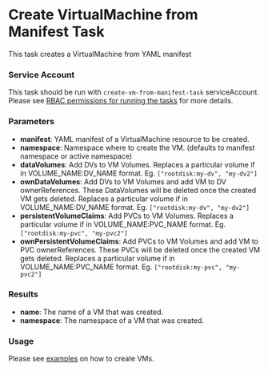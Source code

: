 # Create VirtualMachine from Manifest Task

This task creates a VirtualMachine from YAML manifest

### Service Account

This task should be run with `create-vm-from-manifest-task` serviceAccount.
Please see [RBAC permissions for running the tasks](../../docs/tasks-rbac-permissions.md) for more details.

### Parameters

- **manifest**: YAML manifest of a VirtualMachine resource to be created.
- **namespace**: Namespace where to create the VM. (defaults to manifest namespace or active namespace)
- **dataVolumes**: Add DVs to VM Volumes. Replaces a particular volume if in VOLUME_NAME:DV_NAME format. Eg. `["rootdisk:my-dv", "my-dv2"]`
- **ownDataVolumes**: Add DVs to VM Volumes and add VM to DV ownerReferences. These DataVolumes will be deleted once the created VM gets deleted. Replaces a particular volume if in VOLUME_NAME:DV_NAME format. Eg. `["rootdisk:my-dv", "my-dv2"]`
- **persistentVolumeClaims**: Add PVCs to VM Volumes. Replaces a particular volume if in VOLUME_NAME:PVC_NAME format. Eg. `["rootdisk:my-pvc", "my-pvc2"]`
- **ownPersistentVolumeClaims**: Add PVCs to VM Volumes and add VM to PVC ownerReferences. These PVCs will be deleted once the created VM gets deleted. Replaces a particular volume if in VOLUME_NAME:PVC_NAME format. Eg. `["rootdisk:my-pvc", "my-pvc2"]`

### Results

- **name**: The name of a VM that was created.
- **namespace**: The namespace of a VM that was created.

### Usage

Please see [examples](examples) on how to create VMs.
